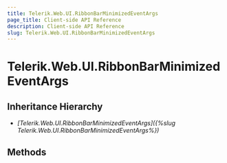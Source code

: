 ```yaml
---
title: Telerik.Web.UI.RibbonBarMinimizedEventArgs
page_title: Client-side API Reference
description: Client-side API Reference
slug: Telerik.Web.UI.RibbonBarMinimizedEventArgs
---
```


# Telerik.Web.UI.RibbonBarMinimizedEventArgs

## Inheritance Hierarchy

* *[Telerik.Web.UI.RibbonBarMinimizedEventArgs]({%slug Telerik.Web.UI.RibbonBarMinimizedEventArgs%})*

## Methods

